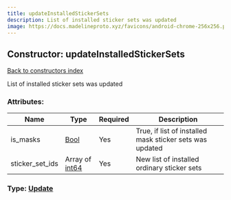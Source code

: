 ```yaml
---
title: updateInstalledStickerSets
description: List of installed sticker sets was updated
image: https://docs.madelineproto.xyz/favicons/android-chrome-256x256.png
---
```

## Constructor: updateInstalledStickerSets  
[Back to constructors index](index.md)



List of installed sticker sets was updated

### Attributes:

| Name     |    Type       | Required | Description |
|----------|---------------|----------|-------------|
|is\_masks|[Bool](../types/Bool.md) | Yes|True, if list of installed mask sticker sets was updated|
|sticker\_set\_ids|Array of [int64](../constructors/int64.md) | Yes|New list of installed ordinary sticker sets|



### Type: [Update](../types/Update.md)


